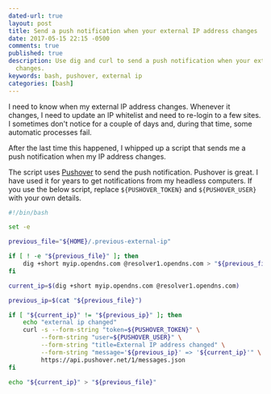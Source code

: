 ```yaml
---
dated-url: true
layout: post
title: Send a push notification when your external IP address changes
date: 2017-05-15 22:15 -0500
comments: true
published: true
description: Use dig and curl to send a push notification when your external IP address
  changes.
keywords: bash, pushover, external ip
categories: [bash]
---
```


I need to know when my external IP address changes.
Whenever it changes, I need to update an IP whitelist and need to re-login to a few sites.
I sometimes don't notice for a couple of days and, during that time, some automatic processes fail.

After the last time this happened, I whipped up a script that sends me a push notification when my IP address changes.

The script uses [Pushover](https://pushover.net/) to send the push notification.
Pushover is great.
I have used it for years to get notifications from my headless computers.
If you use the below script, replace `${PUSHOVER_TOKEN}` and `${PUSHOVER_USER}` with your own details.

```bash
#!/bin/bash

set -e

previous_file="${HOME}/.previous-external-ip"

if [ ! -e "${previous_file}" ]; then
    dig +short myip.opendns.com @resolver1.opendns.com > "${previous_file}"
fi

current_ip=$(dig +short myip.opendns.com @resolver1.opendns.com)

previous_ip=$(cat "${previous_file}")

if [ "${current_ip}" != "${previous_ip}" ]; then
    echo "external ip changed"
    curl -s --form-string "token=${PUSHOVER_TOKEN}" \
         --form-string "user=${PUSHOVER_USER}" \
         --form-string "title=External IP address changed" \
         --form-string "message='${previous_ip}' => '${current_ip}'" \
         https://api.pushover.net/1/messages.json
fi

echo "${current_ip}" > "${previous_file}"
```